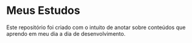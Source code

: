 # Meus Estudos

Este repositório foi criado com o intuito de anotar sobre conteúdos que aprendo em meu dia a dia de desenvolvimento.
